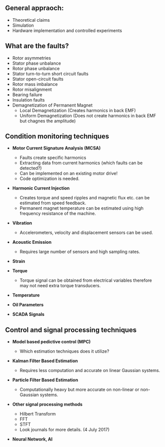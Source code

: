 ## General appraoch:

- Theoretical claims
- Simulation
- Hardware implementation and controlled experiments

## What are the faults?

- Rotor asymmetries
- Stator phase unbalance
- Rotor phase unbalance
- Stator turn-to-turn short circuit faults
- Stator open-circuit faults
- Rotor mass imbalance
- Rotor misalignment
- Bearing failure
- Insulation faults
- Demagnetization of Permanent Magnet
	- Local Demagnetization (Creates harmonics in back EMF)
	- Uniform Demagnetization (Does not create harmonics in back EMF but chagnes the amplitude)

## Condition monitoring techniques

- **Motor Current Signature Analysis (MCSA)**
	- Faults create specific harmonics
	- Extracting data from current harmonics (which faults can be detected?)
	- Can be implemented on an existing motor drive!
	- Code optimization is needed.
	
- **Harmonic Current Injection**
	- Creates torque and speed ripples and magnetic flux etc. can be estimated from speed feedback.
	- Permanent magnet temperature can be estimated using high frequency resistance of the machine.
	
- **Vibration**
	- Accelerometers, velocity and displacement sensors can be used.
- **Acoustic Emission**
	- Requires large number of sensors and high sampling rates.
- **Strain**
- **Torque**
	- Torque signal can be obtained from electrical variables therefore may not need extra torque transducers.
- **Temperature**
- **Oil Parameters**
- **SCADA Signals**
	
## Control and signal processing techniques

- **Model based pedictive control (MPC)**
	- Which estimation techniques does it utilize?
	
- **Kalman Filter Based Estimation**
	- Requires less computation and accurate on linear Gaussian systems.
	
- **Particle Filter Based Estimation**
	- Computationally heavy but more accurate on non-linear or non-Gaussian systems.
	
- **Other signal processing methods**
	- Hilbert Transform
	- FFT
	- STFT
	- Look journals for more details. (4 July 2017)
	
- **Neural Network, AI**
